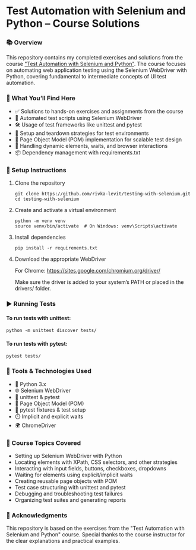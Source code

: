 # Test Automation with Selenium and Python – Course Solutions

### 📚 Overview

This repository contains my completed exercises and solutions from the course
["Test Automation with Selenium and Python"](https://stepik.org/course/575/syllabus). The course focuses on automating 
web application testing using the Selenium WebDriver with Python, covering 
fundamental to intermediate concepts of UI test automation.

### 🚀 What You’ll Find Here

- ✅ Solutions to hands-on exercises and assignments from the course
- 🧪 Automated test scripts using Selenium WebDriver
- 🛠️ Usage of test frameworks like unittest and pytest
- 🔧 Setup and teardown strategies for test environments
- 📄 Page Object Model (POM) implementation for scalable test design
- 🧱 Handling dynamic elements, waits, and browser interactions
- 📦 Dependency management with requirements.txt

### 🔧 Setup Instructions

1. Clone the repository
    ```
    git clone https://github.com/rivka-levit/testing-with-selenium.git
    cd testing-with-selenium
    ```
2. Create and activate a virtual environment
    ```
    python -m venv venv
    source venv/bin/activate  # On Windows: venv\Scripts\activate
    ```
3. Install dependencies
    ```
    pip install -r requirements.txt
    ```
4. Download the appropriate WebDriver

   For Chrome: https://sites.google.com/chromium.org/driver/

   Make sure the driver is added to your system’s PATH or placed in the drivers/ folder.

### ▶️ Running Tests

#### To run tests with unittest:
```
python -m unittest discover tests/
```
#### To run tests with pytest:
```
pytest tests/
```

### 🧰 Tools & Technologies Used

- 🐍 Python 3.x
- 🌐 Selenium WebDriver
- 🧪 unittest & pytest
- 📄 Page Object Model (POM)
- 🧼 pytest fixtures & test setup
- ⏱️ Implicit and explicit waits
- 🌍 ChromeDriver

### 📌 Course Topics Covered

- Setting up Selenium WebDriver with Python
- Locating elements with XPath, CSS selectors, and other strategies
- Interacting with input fields, buttons, checkboxes, dropdowns
- Waiting for elements using explicit/implicit waits
- Creating reusable page objects with POM
- Test case structuring with unittest and pytest
- Debugging and troubleshooting test failures
- Organizing test suites and generating reports

### 🙌 Acknowledgments

This repository is based on the exercises from the "Test Automation with 
Selenium and Python" course. Special thanks to the course instructor for 
the clear explanations and practical examples.